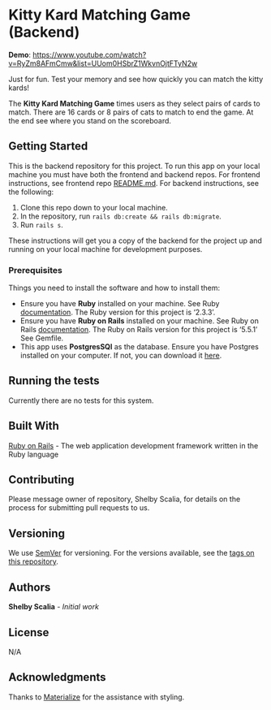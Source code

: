 # Kitty Kard Matching Game (Backend)

**Demo**: https://www.youtube.com/watch?v=RyZm8AFmCmw&list=UUom0HSbrZ1WkvnOjtFTyN2w

Just for fun. Test your memory and see how quickly you can match the kitty kards!

The **Kitty Kard Matching Game** times users as they select pairs of cards to match. There are 16 cards or 8 pairs of cats to match to end the game. At the end see where you stand on the scoreboard. 
## Getting Started

This is the backend repository for this project. To run this app on your local machine you must have both the frontend and backend repos. For frontend instructions, see frontend repo [README.md](https://github.com/srscalia/kitty_kard_frontend).
For backend instructions, see the following: 
1. Clone this repo down to your local machine. 
2. In the repository, run `rails db:create && rails db:migrate`. 
3. Run `rails s`.

These instructions will get you a copy of the backend for the project up and running on your local machine for development purposes.

### Prerequisites

Things you need to install the software and how to install them:
  * Ensure you have **Ruby** installed on your machine. See Ruby [documentation](https://www.ruby-lang.org/en/documentation/installation/). The Ruby version for this project is ‘2.3.3’.
  * Ensure you have **Ruby on Rails** installed on your machine. See Ruby on Rails [documentation](https://guides.rubyonrails.org/v5.0/getting_started.html). The Ruby on Rails version for this project is ‘5.5.1’ See Gemfile. 
  * This app uses **PostgresSQl** as the database. Ensure you have Postgres installed on your computer. If not, you can download it [here](https://postgresapp.com/).
  
## Running the tests

Currently there are no tests for this system.

## Built With

[Ruby on Rails](https://guides.rubyonrails.org/v5.0/index.html) - The web application development framework written in the Ruby language

## Contributing

Please message owner of repository, Shelby Scalia, for details on the process for submitting pull requests to us.

## Versioning

We use [SemVer](http://semver.org/) for versioning. For the versions available, see the [tags on this repository](https://github.com/srscalia/kitty_kard_backend/tags). 

## Authors

**Shelby Scalia** - *Initial work*

## License

N/A

## Acknowledgments

Thanks to [Materialize](https://materializecss.com/about.html) for the assistance with styling.
